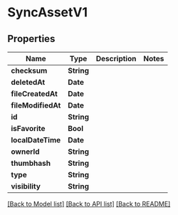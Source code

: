 # SyncAssetV1

## Properties
Name | Type | Description | Notes
------------ | ------------- | ------------- | -------------
**checksum** | **String** |  | 
**deletedAt** | **Date** |  | 
**fileCreatedAt** | **Date** |  | 
**fileModifiedAt** | **Date** |  | 
**id** | **String** |  | 
**isFavorite** | **Bool** |  | 
**localDateTime** | **Date** |  | 
**ownerId** | **String** |  | 
**thumbhash** | **String** |  | 
**type** | **String** |  | 
**visibility** | **String** |  | 

[[Back to Model list]](../README.md#documentation-for-models) [[Back to API list]](../README.md#documentation-for-api-endpoints) [[Back to README]](../README.md)



